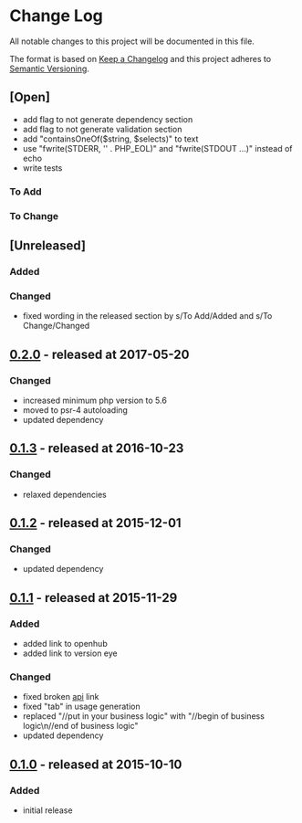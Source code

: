 # Change Log

All notable changes to this project will be documented in this file.

The format is based on [Keep a Changelog](http://keepachangelog.com/)
and this project adheres to [Semantic Versioning](http://semver.org/).

## [Open]

* add flag to not generate dependency section
* add flag to not generate validation section
* add "containsOneOf($string, $selects)" to text
* use "fwrite(STDERR, '' . PHP_EOL)" and "fwrite(STDOUT ...)" instead of echo
* write tests

### To Add

### To Change

## [Unreleased]

### Added

### Changed

* fixed wording in the released section by s/To Add/Added and s/To Change/Changed

## [0.2.0](https://github.com/bazzline/php_component_cli_environment/tree/0.2.0) - released at 2017-05-20

### Changed

* increased minimum php version to 5.6
* moved to psr-4 autoloading
* updated dependency

## [0.1.3](https://github.com/bazzline/php_component_cli_environment/tree/0.1.3) - released at 2016-10-23

### Changed

* relaxed dependencies

## [0.1.2](https://github.com/bazzline/php_component_cli_environment/tree/0.1.2) - released at 2015-12-01

### Changed

* updated dependency

## [0.1.1](https://github.com/bazzline/php_component_cli_environment/tree/0.1.1) - released at 2015-11-29

### Added

* added link to openhub
* added link to version eye

### Changed

* fixed broken [api](#api) link
* fixed "tab" in usage generation
* replaced "//put in your business logic" with "//begin of business logic\n//end of business logic"
* updated dependency

## [0.1.0](https://github.com/bazzline/php_component_cli_environment/tree/0.1.0) - released at 2015-10-10

### Added

* initial release
